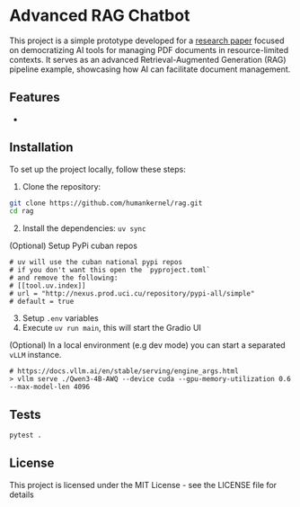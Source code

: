 # Advanced RAG Chatbot

This project is a simple prototype developed for a [research paper](https://github.com/humankernel/rag-paper/blob/main/rcci_template.pdf) focused on democratizing AI tools for managing PDF documents in resource-limited contexts. It serves as an advanced Retrieval-Augmented Generation (RAG) pipeline example, showcasing how AI can facilitate document management.

## Features

-

## Installation

To set up the project locally, follow these steps:

1. Clone the repository:

```bash
git clone https://github.com/humankernel/rag.git
cd rag
```

2. Install the dependencies: `uv sync`

(Optional) Setup PyPi cuban repos
```shell
# uv will use the cuban national pypi repos
# if you don't want this open the `pyproject.toml`
# and remove the following:
# [[tool.uv.index]]
# url = "http://nexus.prod.uci.cu/repository/pypi-all/simple"
# default = true
```

3. Setup `.env` variables
4. Execute `uv run main`, this will start the Gradio UI

(Optional) In a local environment (e.g dev mode) you can start a separated `vLLM` instance.
```shell
# https://docs.vllm.ai/en/stable/serving/engine_args.html
> vllm serve ./Qwen3-4B-AWQ --device cuda --gpu-memory-utilization 0.6 --max-model-len 4096
```

## Tests

```sh
pytest .
```

## License
This project is licensed under the MIT License - see the LICENSE file for details
